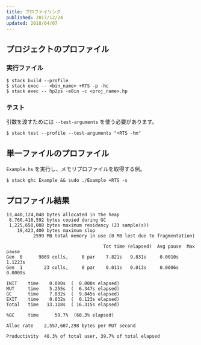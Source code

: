 ```yaml
---
title: プロファイリング
published: 2017/12/24
updated: 2018/04/07
---
```


## プロジェクトのプロファイル

### 実行ファイル

```shell
$ stack build --profile
$ stack exec -- <bin_name> +RTS -p -hc
$ stack exec -- hp2ps -e8in -c <proj_name>.hp
```

### テスト

引数を渡すためには `--test-arguments` を使う必要があります。

```shell
$ stack test --profile --test-arguments "+RTS -hm"
```

## 単一ファイルのプロファイル

`Example.hs` を実行し、メモリプロファイルを取得する例。

```shell
$ stack ghc Example && sudo ./Example +RTS -s
```

## プロファイル結果

```shell
13,440,124,048 bytes allocated in the heap
 8,760,418,592 bytes copied during GC
 1,225,650,008 bytes maximum residency (23 sample(s))
    19,423,400 bytes maximum slop
          2599 MB total memory in use (0 MB lost due to fragmentation)

                                    Tot time (elapsed)  Avg pause  Max pause
Gen  0      9869 colls,     0 par    7.821s   9.831s     0.0010s    1.1223s
Gen  1        23 colls,     0 par    0.011s   0.013s     0.0006s    0.0009s

INIT    time    0.000s  (  0.000s elapsed)
MUT     time    5.255s  (  6.347s elapsed)
GC      time    7.832s  (  9.845s elapsed)
EXIT    time    0.032s  (  0.123s elapsed)
Total   time   13.118s  ( 16.315s elapsed)

%GC     time      59.7%  (60.3% elapsed)

Alloc rate    2,557,607,298 bytes per MUT second

Productivity  40.3% of total user, 39.7% of total elapsed
```